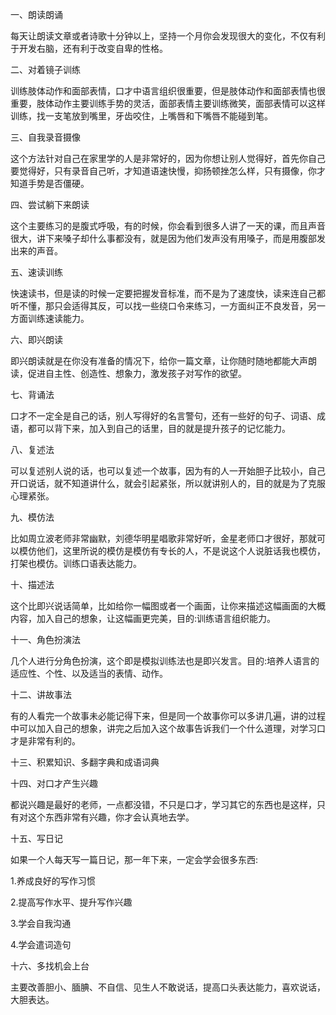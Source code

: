  一、朗读朗诵

每天让朗读文章或者诗歌十分钟以上，坚持一个月你会发现很大的变化，不仅有利于开发右脑，还有利于改变自卑的性格。

二、对着镜子训练

训练肢体动作和面部表情，口才中语言组织很重要，但是肢体动作和面部表情也很重要，肢体动作主要训练手势的灵活，面部表情主要训练微笑，面部表情可以这样训练，找一支笔放到嘴里，牙齿咬住，上嘴唇和下嘴唇不能碰到笔。

三、自我录音摄像

这个方法针对自己在家里学的人是非常好的，因为你想让别人觉得好，首先你自己要觉得好，只有录音自己听，才知道语速快慢，抑扬顿挫怎么样，只有摄像，你才知道手势是否僵硬。

四、尝试躺下来朗读

这个主要练习的是腹式呼吸，有的时候，你会看到很多人讲了一天的课，而且声音很大，讲下来嗓子却什么事都没有，就是因为他们发声没有用嗓子，而是用腹部发出来的声音。

五、速读训练

快速读书，但是读的时候一定要把握发音标准，而不是为了速度快，读来连自己都听不懂，那只会适得其反，可以找一些绕口令来练习，一方面纠正不良发音，另一方面训练速读能力。

六、即兴朗读

即兴朗读就是在你没有准备的情况下，给你一篇文章，让你随时随地都能大声朗读，促进自主性、创造性、想象力，激发孩子对写作的欲望。

七、背诵法

口才不一定全是自己的话，别人写得好的名言警句，还有一些好的句子、词语、成语，都可以背下来，加入到自己的话里，目的就是提升孩子的记忆能力。

八、复述法

可以复述别人说的话，也可以复述一个故事，因为有的人一开始胆子比较小，自己开口说话，就不知道讲什么，就会引起紧张，所以就讲别人的，目的就是为了克服心理紧张。

九、模仿法

比如周立波老师非常幽默，刘德华明星唱歌非常好听，金星老师口才很好，那就可以模仿他们，这里所说的模仿是模仿有专长的人，不是说这个人说脏话我也模仿，打架也模仿。训练口语表达能力。

十、描述法

这个比即兴说话简单，比如给你一幅图或者一个画面，让你来描述这幅画面的大概内容，加入自己的想象，让这幅画更完美，目的:训练语言组织能力。

十一、角色扮演法

几个人进行分角色扮演，这个即是模拟训练法也是即兴发言。目的:培养人语言的适应性、个性、以及适当的表情、动作。

十二、讲故事法

有的人看完一个故事未必能记得下来，但是同一个故事你可以多讲几遍，讲的过程中可以加入自己的想象，讲完之后加入这个故事告诉我们一个什么道理，对学习口才是非常有利的。

十三、积累知识、多翻字典和成语词典

十四、对口才产生兴趣

都说兴趣是最好的老师，一点都没错，不只是口才，学习其它的东西也是这样，只有对这个东西非常有兴趣，你才会认真地去学。

十五、写日记

如果一个人每天写一篇日记，那一年下来，一定会学会很多东西:

1.养成良好的写作习惯

2.提高写作水平、提升写作兴趣

3.学会自我沟通

4.学会遣词造句

十六、多找机会上台

主要改善胆小、腼腆、不自信、见生人不敢说话，提高口头表达能力，喜欢说话，大胆表达。
